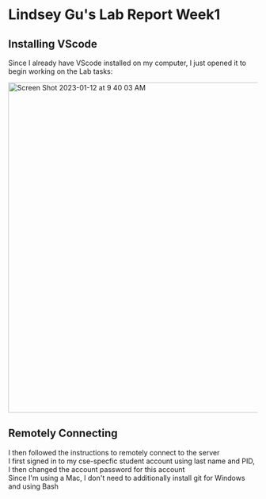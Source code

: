 # Lindsey Gu's Lab Report Week1
## Installing VScode
Since I already have VScode installed on my computer, I just opened it to begin working on the Lab tasks:

<img width="666" alt="Screen Shot 2023-01-12 at 9 40 03 AM" src="https://user-images.githubusercontent.com/122554943/212140144-3b5a67a6-a90f-4342-9a11-136cf184789a.png">

## Remotely Connecting
I then followed the instructions to remotely connect to the server   
I first signed in to my cse-specfic student account using last name and PID, I then changed the account password for this account   
Since I'm using a Mac, I don't need to additionally install git for Windows and using Bash    
